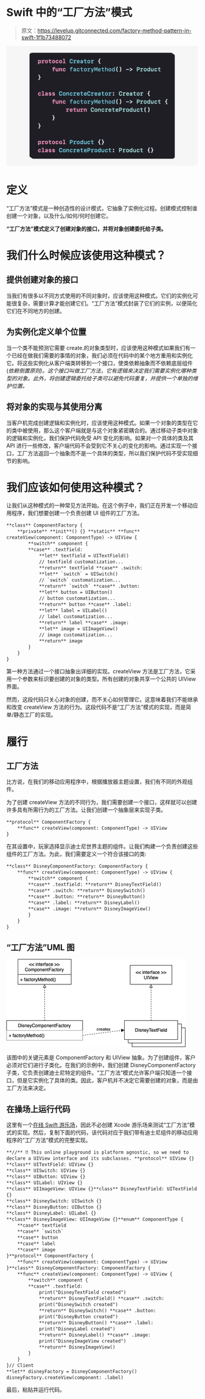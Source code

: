 # Swift 中的“工厂方法”模式

> 原文：<https://levelup.gitconnected.com/factory-method-pattern-in-swift-1f1b73488072>

![](img/78e1dd9d01691c3542ba62dc0bc94f66.png)

# 定义

“工厂方法”模式是一种创造性的设计模式，它抽象了实例化过程。创建模式控制谁创建一个对象，以及什么/如何/何时创建它。

**“工厂方法”模式定义了创建对象的接口，并将对象创建委托给子类。**

# 我们什么时候应该使用这种模式？

## 提供创建对象的接口

当我们有很多以不同方式使用的不同对象时，应该使用这种模式。它们的实例化可能很复杂，需要计算才能创建它们。“工厂方法”模式封装了它们的实例，以便简化它们在不同地方的创建。

## 为实例化定义单个位置

当一个类不能预测它需要 create️.的对象类型时，应该使用这种模式如果我们有一个已经在做我们需要的事情的对象，我们必须在代码中的某个地方重用和实例化它。将这些实例化从客户端类转移到一个接口，使类依赖抽象而不依赖底层组件(*依赖倒置原则)。这个接口叫做工厂方法，它有逻辑来决定我们需要实例化哪种类型的对象。此外，将创建逻辑委托给子类可以避免代码重复，并提供一个单独的维护位置。*

## 将对象的实现与其使用分离

当客户机完成创建逻辑和实例化时，应该使用这种模式。如果一个对象的类型在它的类中被使用，那么这个客户端就是与这个对象紧密耦合的。通过移动子类中对象的逻辑和实例化，我们保护代码免受 API 变化的影响。如果对一个具体的类及其 API 进行一些修改，客户端代码不会受到它不关心的变化的影响。通过实现一个接口，工厂方法返回一个抽象而不是一个具体的类型，所以我们保护代码不受实现细节的影响。

# 我们应该如何使用这种模式？

让我们从这种模式的一种常见方法开始。在这个例子中，我们正在开发一个移动应用程序，我们想要创建一个负责创建 UI 组件的工厂方法。

```
**class** ComponentFactory {
    **private** **init**() {} **static** **func** createView(component: ComponentType) -> UIView {       
        **switch** component {
        **case** .textfield:
            **let** textfield = UITextField()
            // textfield customatization...
            **return** textfield **case** .switch:
            **let** `switch` = UISwitch()
            // `switch` customatization...
            **return** `switch` **case** .button:
            **let** button = UIButton()
            // button customatization...
            **return** button **case** .label:
            **let** label = UILabel()
            // label customatization...
            **return** label **case** .image:
            **let** image = UIImageView()
            // image customatization...
            **return** image
        }
    }
}
```

第一种方法通过一个接口抽象出详细的实现。createView 方法是工厂方法，它采用一个参数来标识要创建的对象的类型。所有创建的对象共享一个公共的 UIView 界面。

然而，这段代码只关心对象的创建，而不关心如何管理它。这意味着我们不能继承和改变 createView 方法的行为。这段代码不是“工厂方法”模式的实现，而是简单/静态工厂的实现。

# 履行

## 工厂方法

比方说，在我们的移动应用程序中，根据播放器主题设置，我们有不同的外观组件。

为了创建 createView 方法的不同行为，我们需要创建一个接口，这样就可以创建许多具有所需行为的工厂方法。让我们创建一个抽象层来实现子类。

```
**protocol** ComponentFactory {
    **func** createView(component: ComponentType) -> UIView
}
```

在其设置中，玩家选择显示迪士尼世界主题的组件。让我们构建一个负责创建这些组件的工厂方法。为此，我们需要定义一个符合该接口的类:

```
**class** DisneyComponentFactory: ComponentFactory {
    **func** createView(component: ComponentType) -> UIView {
        **switch** component {
        **case** .textfield: **return** DisneyTextField()
        **case** .switch: **return** DisneySwitch()
        **case** .button: **return** DisneyButton()
        **case** .label: **return** DisneyLabel()
        **case** .image: **return** DisneyImageView()
        }
    }
}
```

## “工厂方法”UML 图

![](img/4fc2bafa2767835c66dcf1a59c5c404b.png)

该图中的关键元素是 ComponentFactory 和 UIView 抽象。为了创建组件，客户必须对它们进行子类化。在我们的示例中，我们创建 DisneyComponentFactory 子类，它负责创建迪士尼特定的组件。“工厂方法”模式允许客户端只知道一个接口，但是它实例化了具体的类。因此，客户机并不决定它需要创建的对象，而是由工厂方法来决定。

## 在操场上运行代码

这里有一个[在线 Swift 游乐场](http://online.swiftplayground.run/)，因此不必创建 Xcode 游乐场来测试“工厂方法”模式的实现。然后，复制下面的代码，该代码对应于我们带有迪士尼组件的移动应用程序的“工厂方法”模式的完整实现。

```
**//** ‼️ This online playground is platform agnostic, so we need to declare a UIView interface and its subclasses. **protocol** UIView {}
**class** UITextField: UIView {}
**class** UISwitch: UIView {}
**class** UIButton: UIView {}
**class** UILabel: UIView {}
**class** UIImageView: UIView {}**class** DisneyTextField: UITextField {}
**class** DisneySwitch: UISwitch {}
**class** DisneyButton: UIButton {}
**class** DisneyLabel: UILabel {}
**class** DisneyImageView: UIImageView {}**enum** ComponentType {
    **case** textfield
    **case** `switch`
    **case** button
    **case** label
    **case** image
}**protocol** ComponentFactory {
    **func** createView(component: ComponentType) -> UIView
}**class** DisneyComponentFactory: ComponentFactory {
    **func** createView(component: ComponentType) -> UIView {
        **switch** component {
        **case** .textfield:
            print("DisneyTextField created")
            **return** DisneyTextField() **case** .switch:
            print("DisneySwitch created")
            **return** DisneySwitch() **case** .button:
            print("DisneyButton created")
            **return** DisneyButton() **case** .label:
            print("DisneyLabel created")
            **return** DisneyLabel() **case** .image:
            print("DisneyImageView created")
            **return** DisneyImageView()
        }
    }
}// Client
**let** disneyFactory = DisneyComponentFactory()
disneyFactory.createView(component: .label)
```

最后，粘贴并运行代码。